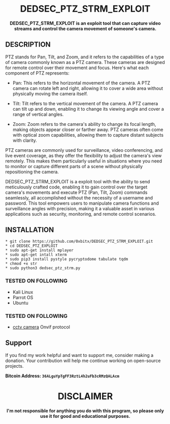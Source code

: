 
<h1 align="center"> DEDSEC_PTZ_STRM_EXPLOIT</h1>
<h4 align="center">DEDSEC_PTZ_STRM_EXPLOIT is an exploit tool that can capture video streams and control the camera movement of someone's camera.</h4>

## DESCRIPTION
PTZ stands for Pan, Tilt, and Zoom, and it refers to the capabilities of a type of camera commonly known as a PTZ camera. These cameras are designed for remote control over their movement and focus. Here's what each component of PTZ represents:

- Pan: This refers to the horizontal movement of the camera. A PTZ camera can rotate left and right, allowing it to cover a wide area without physically moving the camera itself.

- Tilt: Tilt refers to the vertical movement of the camera. A PTZ camera can tilt up and down, enabling it to change its viewing angle and cover a range of vertical angles.

- Zoom: Zoom refers to the camera's ability to change its focal length, making objects appear closer or farther away. PTZ cameras often come with optical zoom capabilities, allowing them to capture distant subjects with clarity.

PTZ cameras are commonly used for surveillance, video conferencing, and live event coverage, as they offer the flexibility to adjust the camera's view remotely. This makes them particularly useful in situations where you need to monitor or capture different parts of a scene without physically repositioning the camera.

DEDSEC_PTZ_STRM_EXPLOIT is a exploit tool with the ability to send meticulously crafted code, enabling it to gain control over the target camera's movements and execute PTZ (Pan, Tilt, Zoom) commands seamlessly, all accomplished without the necessity of a username and password. This tool empowers users to manipulate camera functions and surveillance angles with precision, making it a valuable asset in various applications such as security, monitoring, and remote control scenarios.


## INSTALLATION 
    * git clone https://github.com/0xbitx/DEDSEC_PTZ_STRM_EXPLOIT.git
    * cd DEDSEC_PTZ_EXPLOIT
    * sudo apt-get install mplayer
    * sudo apt-get intall xterm
    * sudo pip3 install pystyle pycryptodome tabulate tqdm
    * chmod +x str
    * sudo python3 dedsec_ptz_strm.py

### TESTED ON FOLLOWING
* Kali Linux 
* Parrot OS 
* Ubuntu
  
### TESTED ON FOLLOWING 
* [cctv camera](https://shopee.ph/Hamrol-5MP-Auto-Tracking-PTZ-Wifi-IP-Camera-Outdoor-3MP-2MP-1080P-4X-Zoom-Wireless-CCTV-Security-Camera-i.168686662.5428037998?sp_atk=414e3dca-618b-4127-b2de-19c6e4be15ac&xptdk=414e3dca-618b-4127-b2de-19c6e4be15ac) Onvif protocol 

  
## Support

If you find my work helpful and want to support me, consider making a donation. Your contribution will help me continue working on open-source projects.

**Bitcoin Address: `36ALguYpTgFF3RztL4h2uFb3cRMzQALAcm`**

<h1 align="center"> DISCLAIMER </h1>

<h4 align="center">I'm not responsible for anything you do with this program, so please only use it for good and educational purposes. </h4>
